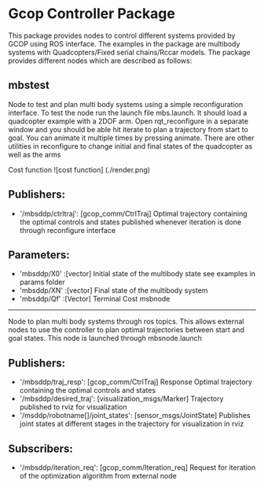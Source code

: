 # Gcop Controller Package
This package provides nodes to control different systems provided by GCOP using ROS interface. The examples in the package are multibody systems with Quadcopters/Fixed serial chains/Rccar models. The package provides different nodes which are described as follows:

mbstest   
--------

Node to test and plan multi body systems using a simple reconfiguration interface. To test the node run the launch file mbs.launch. It should load a quadcopter example with a 2DOF arm. Open rqt_reconfigure in a separate window and you should be able hit iterate to plan a trajectory from start to goal. You can animate it multiple times by pressing animate. There are other utilities in reconfigure to change initial and final states of the quadcopter as well as the arms

Cost function 
![cost function] (./render.png)


## Publishers:
* '/mbsddp/ctrltraj': [gcop_comm/CtrlTraj] Optimal trajectory containing the optimal controls and states published whenever iteration is done through reconfigure interface

## Parameters:
* 'mbsddp/X0' :[vector] Initial state of the multibody state see examples in params folder
* 'mbsddp/XN' :[vector] Final state of the multibody system
* 'mbsddp/Qf' :[Vector] Terminal Cost 
msbnode
-------

Node to plan multi body systems through ros topics. This allows external nodes to use the controller to plan optimal trajectories between start and goal states. This node is launched through mbsnode.launch

## Publishers:
* '/mbsddp/traj_resp': [gcop_comm/CtrlTraj] Response Optimal trajectory containing the optimal controls and states
* '/mbsddp/desired_traj': [visualization_msgs/Marker] Trajectory published to rviz for visualization
* '/msddp/robotname[]/joint_states': [sensor_msgs/JointState] Publishes joint states at different stages in the trajectory for visualization in rviz

## Subscribers:
* '/mbsddp/iteration_req': [gcop_comm/Iteration_req] Request for iteration of the optimization algorithm from external node


